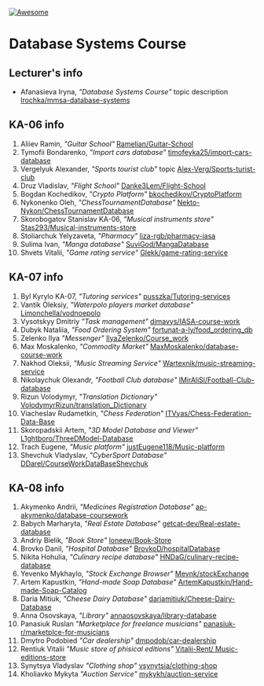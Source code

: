 [![Awesome][icon-awesome]][awesome]

# Database Systems Course  

## Lecturer's info  

- Afanasieva Iryna, *"Database Systems Course"* topic description [lrochka/mmsa-database-systems](https://github.com/lrochka/mmsa-database-systems)

## KA-06 info 

1. Aliiev Ramin, *"Guitar School"* [Ramelian/Guitar-School](https://github.com/Ramelian/Guitar-School)
5. Tymofii Bondarenko, *"Import cars database"* [timofeyka25/import-cars-database](https://github.com/timofeyka25/import-cars-database)
7. Vergelyuk Alexander, *"Sports tourist club"* topic [Alex-Verg/Sports-turist-club](https://github.com/Alex-Verg/Sports-turist-club)
11. Druz Vladislav, *"Flight School"* [Danke3Lem/Flight-School](https://github.com/Danke3Lem/Flight-School)
17. Bogdan Kochedikov, *"Crypto Platform"* [bkochedikov/CryptoPlatform](https://github.com/bkochedikov/CryptoPlatform)
20. Nykonenko Oleh, *"ChessTournamentDatabase"* [Nekto-Nykon/ChessTournamentDatabase](https://github.com/Nekto-Nykon/ChessTournamentDatabase)
23. Skorobogatov Stanislav KA-06, *"Musical instruments store"* [Stas293/Musical-instruments-store](https://github.com/Stas293/Musical-instruments-store)
24. Stoliarchuk Yelyzaveta, *"Pharmacy"* [liza-rgb/pharmacy-iasa](https://github.com/liza-rgb/pharmacy-iasa)
25. Sulima Ivan, *"Manga database"* [SuviGod/MangaDatabase](https://github.com/SuviGod/MangaDatabase)
27. Shvets Vitalii, *"Game rating service"* [Glekk/game-rating-service](https://github.com/Glekk/game-rating-service) 

## KA-07 info
1. Byl Kyrylo KA-07, *"Tutoring services"* [pusszka/Tutoring-services](https://github.com/pusszka/Tutoring-services)
2. Vantik Oleksiy, *"Waterpolo players market database"* [Limonchella/vodnoepolo](https://github.com/Limonchella/vodnoepolo)
3. Vysotskyy Dmitriy *"Task management"* [dimavys/IASA-course-work](https://github.com/dimavys/IASA-course-work)
6. Dubyk Nataliia, *"Food Ordering System"* [fortunat-a-ly/food_ordering_db](https://github.com/fortunat-a-ly/food_ordering_db)
8. Zelenko Ilya *"Messenger"* [IlyaZelenko/Course_work](https://github.com/IlyaZelenko/Course_work)
14. Max Moskalenko, *"Commodity Market"* [MaxMoskalenko/database-course-work](https://github.com/MaxMoskalenko/database-course-work)
15. Nakhod Oleksii, *"Music Streaming Service"* [Wartexnik/music-streaming-service](https://github.com/Wartexnik/music-streaming-service)
16. Nikolaychuk Olexandr, *"Football Club database"* [lMirAliSl/Football-Club-database](https://github.com/lMirAliSl/Football-Club-database)
20. Rizun Volodymyr, *"Translation Dictionary"* [VolodymyrRizun/translation_Dictionary](https://github.com/VolodymyrRizun/translation_Dictionary)
21. Viacheslav Rudametkin, *"Chess Federation"* [ITVyas/Chess-Federation-Data-Base](https://github.com/ITVyas/Chess-Federation-Data-Base)
23. Skoropadskii Artem, *"3D Model Database and Viewer"* [L1ghtboro/ThreeDModel-Database](https://github.com/L1ghtboro/ThreeDModel-Database)
25. Trach Eugene, *"Music platform"* [justEugene118/Music-platform](https://github.com/justEugene118/Music-platform)
29. Shevchuk Vladyslav, *"CyberSport Database"* [DDarel/CourseWorkDataBaseShevchuk](https://github.com/DDarel/CourseWorkDataBaseShevchuk)

## KA-08 info

1. Akymenko Andrii, *"Medicines Registration Database"* [ap-akymenko/database-coursework](https://github.com/ap-akymenko/database-coursework)
2. Babych Marharyta, *"Real Estate Database"* [getcat-dev/Real-estate-database](https://github.com/getcat-dev/Real-estate-database)
3. Andriy Bielik, *"Book Store"* [loneew/Book-Store](https://github.com/loneew/Book-Store)
4. Brovko Danil, *"Hospital Database"* [BrovkoD/hospitalDatabase](https://github.com/BrovkoD/hospitalDatabase)
6. Nikita Hohulia, *"Culinary recipe database"* [HNDaG/culinary-recipe-database](https://github.com/HNDaG/culinary-recipe-database)
7. Yevenko Mykhaylo, *"Stock Exchange Browser"* [Mevnk/stockExchange](https://github.com/Mevnk/stockExchange)
9. Artem Kapustkin, *"Hand-made Soap Database"* [ArtemKapustkin/Hand-made-Soap-Catalog](https://github.com/ArtemKapustkin/Hand-made-Soap-Catalog)
12. Daria Mitiuk, *"Cheese Dairy Database"* [dariamitiuk/Cheese-Dairy-Database](https://github.com/dariamitiuk/Cheese-Dairy-Database)
14. Anna Osovskaya, *"Library"* [annaosovskaya/library-database](https://github.com/annaosovskaya/library-database)
15. Panasiuk Ruslan *"Marketplace for freelance musicians"* [panasiuk-r/marketplce-for-musicians](https://github.com/panasiuk-r/marketplce-for-musicians)
16. Dmytro Podobied *"Car dealership"* [dmpodob/car-dealership](https://github.com/dmpodob/car-dealership)
17. Rentiuk Vitalii *"Music store of phisical editions"* [Vitalii-Rent/ Music-editions-store](https://github.com/Vitalii-Rent/Music-editions-store)
18. Synytsya Vladyslav *"Clothing shop"* [vsynytsia/clothing-shop](https://github.com/vsynytsia/clothing-shop)
22. Kholiavko Mykyta *"Auction Service"* [mykykh/auction-service](https://github.com/mykykh/auction-service.git)

[icon-awesome]: https://cdn.rawgit.com/sindresorhus/awesome/d7305f38d29fed78fa85652e3a63e154dd8e8829/media/badge.svg
[awesome]: https://github.com/sindresorhus/awesome
